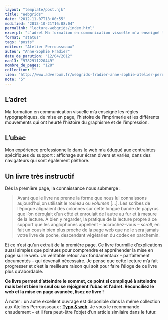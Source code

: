 ```yaml
---
layout: "template/post.njk"
title: "Webgrids"
date: "2012-11-07T18:00:55"
modified: "2013-10-21T16:08:04"
permalink: "lecture-webgrids/index.html"
excerpt: "L’adret Ma formation en communication visuelle m’a enseigné les règles typographiques, de mise en page, l’histoire de l’imprimerie et les différents mouvements qui ont heurté l’histoire du graphisme et de l’impression. L’ubac Mon expérience professionnelle dans le web m’a éduqué aux contraintes spécifiques du support : affichage sur écran divers et variés, dans des navigateurs […]"
format: "status"
tags: "posts"
editeur: "Atelier Perrousseaux"
auteur: "Anne-Sophie Fradier"
date_de_parution: "12/04/2012"
ean13: "9782911220449"
nombre_de_pages: "128"
collection: ""
lien: "http://www.adverbum.fr/webgrids-fradier-anne-sophie-atelier-perrousseaux_ouvrage-perrousseaux_4kd26i9rxoms.html"
note: "5"
---
```

## L’adret

Ma formation en communication visuelle m’a enseigné les règles typographiques, de mise en page, l’histoire de l’imprimerie et les différents mouvements qui ont heurté l’histoire du graphisme et de l’impression.

## L’ubac

Mon expérience professionnelle dans le web m’a éduqué aux contraintes spécifiques du support : affichage sur écran divers et variés, dans des navigateurs qui sont également pléthore.

## Un livre très instructif

Dès la première page, la connaissance nous submerge :

> Avant que le livre ne prenne la forme que nous lui connaissons aujourd’hui,on utilisait le rouleau ou _volumen_ \[…\]. Les scribes de l’époque alignaient des colonnes sur cette longue bande de papyrus que l’on déroulait d’un côté et enroulait de l’autre au fur et à mesure de la lecture. À bien y regarder, la pratique de la lecture propre à ce support que les anglophones appellent – accrochez-vous – _scroll_, en fait un cousin bien plus proche de la page web que ne le sera jamais votre livre de poche, descendant végétarien du codex en parchemin.

Et ce n’est qu’un extrait de la première page. Ce livre fourmille d’explications aussi simples que pointues pour comprendre et appréhender la mise en page sur le web. Un véritable retour aux fondamentaux – parfaitement documentés – qui devenait nécessaire. Je pense que cette lecture m’a fait progresser et c’est la meilleure raison qui soit pour faire l’éloge de ce livre plus qu’abordable.

**Ce livre permet d’atteindre le sommet, ce point si compliqué à atteindre mais bel et bien le seul ou se rejoignent l’ubac et l’adret. Réconciliez le web et la mise en page avancée, lisez ce livre !**

À noter : un autre excellent ouvrage est disponible dans la même collection aux Ateliers Perrousseaux : [**Typo & web**](http://www.google.fr/url?sa=t&rct=j&q=&esrc=s&source=web&cd=1&ved=0CCgQFjAA&url=http%3A%2F%2Fwww.adverbum.fr%2Ftypo--web-foutoyet-aurelien-atelier-perrousseaux_ouvrage-perrousseaux_4kd262gul963.html&ei=a2qaUPyeA8zJ0AWTuIBo&usg=AFQjCNHTBxoRhkz_blvdiieipO2aKwgNmQ&sig2=2EEx_g_E2KITmKdRn-4bmA). Je vous le recommande chaudement – et il fera peut-être l’objet d’un article similaire dans le futur.